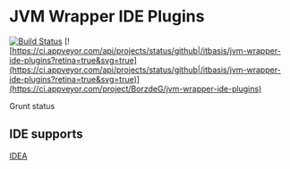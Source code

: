 # JVM Wrapper IDE Plugins

[![Build Status](https://travis-ci.org/itbasis/jvm-wrapper-ide-plugins.svg?branch=master)](https://travis-ci.org/itbasis/jvm-wrapper-ide-plugins)
[![https://ci.appveyor.com/api/projects/status/github|/itbasis/jvm-wrapper-ide-plugins?retina=true&svg=true](https://ci.appveyor.com/api/projects/status/github|/itbasis/jvm-wrapper-ide-plugins?retina=true&svg=true)](https://ci.appveyor.com/project/BorzdeG/jvm-wrapper-ide-plugins)

Grunt status
## IDE supports

[IDEA](plugin-intellij)